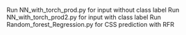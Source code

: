 Run NN_with_torch_prod.py for input without class label
Run NN_with_torch_prod2.py for input with class label
Run Random_forest_Regression.py for CSS prediction with RFR